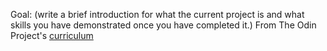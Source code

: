 Goal: (write a brief introduction for what the current project is and what skills you have demonstrated once you have completed it.)
From The Odin Project's [curriculum](http://www.theodinproject.com/courses/web-development-101/lessons/html-css)